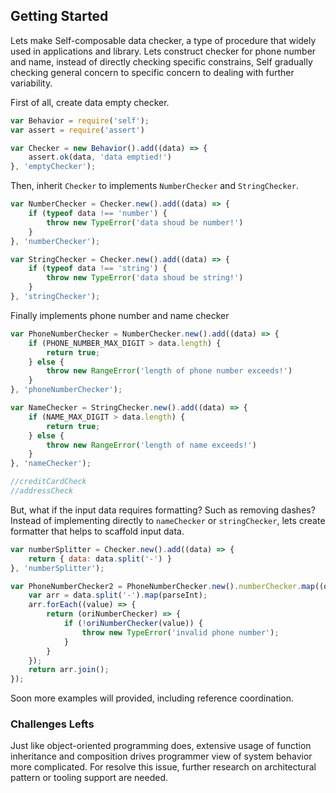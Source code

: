 ## Getting Started

Lets make Self-composable data checker, a type of procedure that widely used in applications and library. Lets construct checker for phone number and name, instead of directly checking specific constrains, Self gradually checking general concern to specific concern to dealing with further variability.

First of all, create data empty checker.

```js
var Behavior = require('self');
var assert = require('assert')

var Checker = new Behavior().add((data) => {
    assert.ok(data, 'data emptied!')
}, 'emptyChecker');
```

Then, inherit `Checker` to implements `NumberChecker` and `StringChecker`.

```js
var NumberChecker = Checker.new().add((data) => {
    if (typeof data !== 'number') {
        throw new TypeError('data shoud be number!')
    }
}, 'numberChecker');

var StringChecker = Checker.new().add((data) => {
    if (typeof data !== 'string') {
        throw new TypeError('data shoud be string!')
    }
}, 'stringChecker');
```

Finally implements phone number and name checker
```js
var PhoneNumberChecker = NumberChecker.new().add((data) => {
    if (PHONE_NUMBER_MAX_DIGIT > data.length) {
        return true;
    } else {
        throw new RangeError('length of phone number exceeds!')
    }
}, 'phoneNumberChecker');

var NameChecker = StringChecker.new().add((data) => {
    if (NAME_MAX_DIGIT > data.length) {
        return true;
    } else {
        throw new RangeError('length of name exceeds!')
    }
}, 'nameChecker');

//creditCardCheck
//addressCheck
```

But, what if the input data requires formatting? Such as removing dashes? Instead of implementing directly to `nameChecker` or `stringChecker`, lets create formatter that helps to scaffold input data.

```js
var numberSplitter = Checker.new().add((data) => {
    return { data: data.split('-') }
}, 'numberSplitter');

var PhoneNumberChecker2 = PhoneNumberChecker.new().numberChecker.map((data) => {
    var arr = data.split('-').map(parseInt);
    arr.forEach((value) => {
        return (oriNumberChecker) => {
            if (!oriNumberChecker(value)) {
                throw new TypeError('invalid phone number');
            }
        }
    });
    return arr.join();
});
```

Soon more examples will provided, including reference coordination.

### Challenges Lefts
Just like object-oriented programming does, extensive usage of function inheritance and composition drives programmer view of system behavior more complicated. For resolve this issue, further research on architectural pattern or tooling support are needed.
